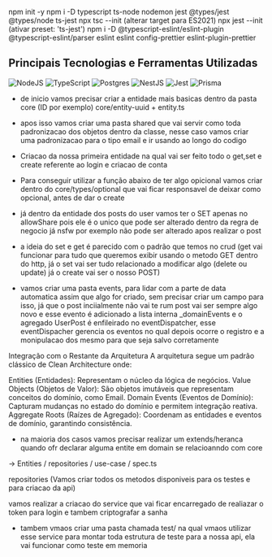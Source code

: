 npm init -y
npm i -D typescript ts-node nodemon jest @types/jest @types/node ts-jest
npx tsc --init (alterar target para ES2021)
npx jest --init (ativar preset: 'ts-jest')
npm i -D @typescript-eslint/eslint-plugin @typescript-eslint/parser eslint eslint config-prettier eslint-plugin-prettier

## Principais Tecnologias e Ferramentas Utilizadas

![NodeJS](https://img.shields.io/badge/node.js-6DA55F?style=for-the-badge&logo=node.js&logoColor=white)
![TypeScript](https://img.shields.io/badge/typescript-%23007ACC.svg?style=for-the-badge&logo=typescript&logoColor=white)
![Postgres](https://img.shields.io/badge/postgres-%23316192.svg?style=for-the-badge&logo=postgresql&logoColor=white)
![NestJS](https://img.shields.io/badge/nestjs-%23E0234E.svg?style=for-the-badge&logo=nestjs&logoColor=white)
![Jest](https://img.shields.io/badge/-jest-%23C21325?style=for-the-badge&logo=jest&logoColor=white)
![Prisma](https://img.shields.io/badge/Prisma-3982CE?style=for-the-badge&logo=Prisma&logoColor=white)

- de inicio vamos precisar criar a entidade mais basicas dentro da pasta core (ID por exemplo) core/entity-uuid + entity.ts

- apos isso vamos criar uma pasta shared que vai servir como toda padronizacao dos objetos dentro da classe, nesse caso vamos criar uma padronizacao para o tipo email e ir usando ao longo do codigo

- Criacao da nossa primeira entidade na qual vai ser feito todo o get,set e create referente ao login e criacao de conta

- Para conseguir utilizar a função abaixo de ter algo opicional vamos criar dentro do core/types/optional que vai ficar responsavel de deixar como opcional, antes de dar o create

- já dentro da entidade dos posts do user vamos ter o SET apenas no allowShare pois ele é o unico que pode ser alterado dentro da regra de negocio já nsfw por exemplo não pode ser alterado apos realizar o post

- a ideia do set e get é parecido com o padrão que temos no crud (get vai funcionar para tudo que queremos exibir usando o metodo GET dentro do http, já o set vai ser tudo relacionado a modificar algo (delete ou update) já o create vai ser o nosso POST)

- vamos criar uma pasta events, para lidar com a parte de data automatica assim que algo for criado, sem precisar criar um campo para isso, já que o post inciialmente não vai te rum post vai ser sempre algo novo e esse evento é adicionado a lista interna _domainEvents e o agregado UserPost é enfileirado no eventDispatcher, esse eventDispacher gerencia os eventos no qual depois ocorre o registro e a monipulacao dos mesmo  para que seja salvo corretamente

Integração com o Restante da Arquitetura
A arquitetura segue um padrão clássico de Clean Architecture onde:

Entities (Entidades): Representam o núcleo da lógica de negócios.
Value Objects (Objetos de Valor): São objetos imutáveis que representam conceitos do domínio, como Email.
Domain Events (Eventos de Domínio): Capturam mudanças no estado do domínio e permitem integração reativa.
Aggregate Roots (Raízes de Agregado): Coordenam as entidades e eventos de domínio, garantindo consistência.

- na maioria dos casos vamos precisar realizar um extends/heranca quando ofr declarar alguma entite em domain se relacioanndo com core

-> Entities / repositories / use-case / spec.ts

repositories (Vamos criar todos os metodos disponiveis para os testes e para criacao da api)

vamos realizar a criacao do service que vai ficar encarregado de realiazar o token para login e tambem criptografar a sanha

- tambem vmaos criar uma pasta chamada test/ na qual vmaos utilizar esse service para montar toda estrutura de teste para a nossa api, ela vai funcionar como teste em memoria